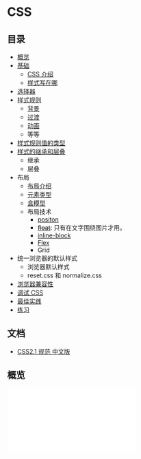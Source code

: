 # CSS
## 目录
* [概览](summary/README.md)
* [基础](detail/basic)
  * [CSS 介绍](detail/basic/intro.md)
  * [样式写在哪](detail/basic/place.md)
* [选择器](detail/selector)
* [样式规则](detail/rules)
  * [背景](detail/rules/background)
  * [过渡](detail/rules/transition)
  * [动画](detail/rules/animate)
  * 等等
* [样式规则值的类型](detail/value-type)
* [样式的继承和层叠](detail/inheritance-and-cascade)
  * 继承
  * 层叠
* 布局
  * [布局介绍](detail/layout)
  * [元素类型](detail/layout/elem-type.md)
  * [盒模型](detail/layout/box-model)
  * 布局技术
    * [positon](detail/layout/postion)
    * [~~float~~](detail/layout/float): 只有在文字围绕图片才用。
    * [inline-block](detail/layout/inline-block)
    * [Flex](detail/layout/flex)
    * Grid
* 统一浏览器的默认样式
  * 浏览器默认样式
  * reset.css 和 normalize.css
* [浏览器兼容性](detail/compatibility)
* [调试 CSS](detail/debug)
* [最佳实践](best-practice)
* [练习](practice)

## 文档
* [CSS2.1 规范 中文版](http://www.ayqy.net/doc/css2-1/cover.html)

## 概览
![CSS Layout](detail/layout/layout.md)

